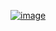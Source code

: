 <a href="https://ibb.co/SQSMZyF"><img src="https://i.ibb.co/wJtP2g5/image.png" alt="image" border="0"></a>
